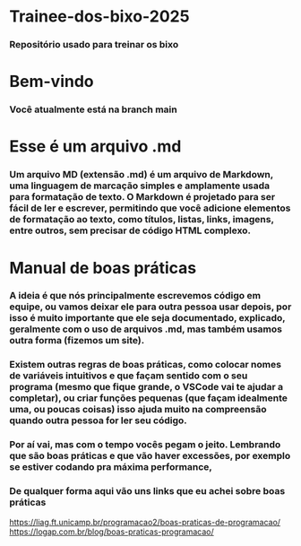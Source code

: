 # Trainee-dos-bixo-2025
### Repositório usado para treinar os bixo

# Bem-vindo
### Você atualmente está na branch main

# Esse é um arquivo .md
### Um arquivo MD (extensão .md) é um arquivo de Markdown, uma linguagem de marcação simples e amplamente usada para formatação de texto. O Markdown é projetado para ser fácil de ler e escrever, permitindo que você adicione elementos de formatação ao texto, como títulos, listas, links, imagens, entre outros, sem precisar de código HTML complexo.

# Manual de boas práticas
### A ideia é que nós principalmente escrevemos código em equipe, ou vamos deixar ele para outra pessoa usar depois, por isso é muito importante que ele seja documentado, explicado, geralmente com o uso de arquivos .md, mas também usamos outra forma (fizemos um site).
### Existem outras regras de boas práticas, como colocar nomes de variáveis intuitivos e que façam sentido com o seu programa (mesmo que fique grande, o VSCode vai te ajudar a completar), ou criar funções pequenas (que façam idealmente uma, ou poucas coisas) isso ajuda muito na compreensão quando outra pessoa for ler seu código.
### Por aí vai, mas com o tempo vocês pegam o jeito. Lembrando que são boas práticas e que vão haver excessões, por exemplo se estiver codando pra máxima performance,
### De qualquer forma aqui vão uns links que eu achei sobre boas práticas
https://liag.ft.unicamp.br/programacao2/boas-praticas-de-programacao/
https://logap.com.br/blog/boas-praticas-programacao/



